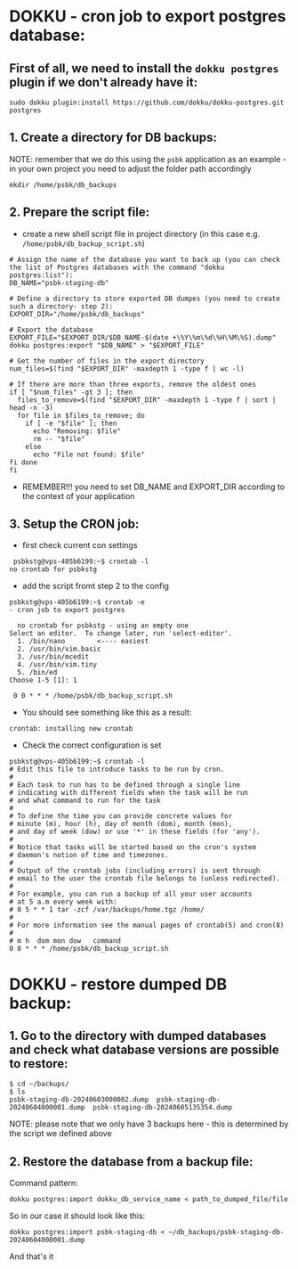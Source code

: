 
# DOKKU - cron job to export postgres database:

## First of all, we need to install the `dokku postgres` plugin if we don't already have it:
```sudo dokku plugin:install https://github.com/dokku/dokku-postgres.git postgres```

## 1. Create a directory for DB backups:
NOTE: remember that we do this using the `psbk` application as an example - in your own project you need to adjust the folder path accordingly


```mkdir /home/psbk/db_backups```

## 2. Prepare the script file:

- create a new shell script file in project directory (in this case e.g. `/home/psbk/db_backup_script.sh`)

```
# Assign the name of the database you want to back up (you can check the list of Postgres databases with the command "dokku postgres:list"):
DB_NAME="psbk-staging-db"

# Define a directory to store exported DB dumpes (you need to create such a directory- step 2):
EXPORT_DIR="/home/psbk/db_backups"

# Export the database
EXPORT_FILE="$EXPORT_DIR/$DB_NAME-$(date +\%Y\%m\%d\%H\%M\%S).dump"
dokku postgres:export "$DB_NAME" > "$EXPORT_FILE"

# Get the number of files in the export directory
num_files=$(find "$EXPORT_DIR" -maxdepth 1 -type f | wc -l)

# If there are more than three exports, remove the oldest ones
if [ "$num_files" -gt 3 ]; then
  files_to_remove=$(find "$EXPORT_DIR" -maxdepth 1 -type f | sort | head -n -3)
  for file in $files_to_remove; do
    if [ -e "$file" ]; then
      echo "Removing: $file"
      rm -- "$file"
    else
      echo "File not found: $file"
fi done
fi
```

- REMEMBER!!! you need to set DB_NAME and EXPORT_DIR according to the context of your application

## 3. Setup the CRON job:

- first check current con settings

```
 psbkstg@vps-405b6199:~$ crontab -l
no crontab for psbkstg
```

- add the script fromt step 2 to the config 

```
psbkstg@vps-405b6199:~$ crontab -e
- cron job to export postgres
 
  no crontab for psbkstg - using an empty one
Select an editor.  To change later, run 'select-editor'.
  1. /bin/nano        <---- easiest
  2. /usr/bin/vim.basic
  3. /usr/bin/mcedit
  4. /usr/bin/vim.tiny
  5. /bin/ed
Choose 1-5 [1]: 1
```

```
 0 0 * * * /home/psbk/db_backup_script.sh
```

- You should see something like this as a result:

``` crontab: installing new crontab ``` 

- Check the correct configuration is set

```
psbkstg@vps-405b6199:~$ crontab -l
# Edit this file to introduce tasks to be run by cron.
#
# Each task to run has to be defined through a single line
# indicating with different fields when the task will be run
# and what command to run for the task
#
# To define the time you can provide concrete values for
# minute (m), hour (h), day of month (dom), month (mon),
# and day of week (dow) or use '*' in these fields (for 'any').
#
# Notice that tasks will be started based on the cron's system
# daemon's notion of time and timezones.
#
# Output of the crontab jobs (including errors) is sent through
# email to the user the crontab file belongs to (unless redirected).
#
# For example, you can run a backup of all your user accounts
# at 5 a.m every week with:
# 0 5 * * 1 tar -zcf /var/backups/home.tgz /home/
#
# For more information see the manual pages of crontab(5) and cron(8)
#
# m h  dom mon dow   command
0 0 * * * /home/psbk/db_backup_script.sh
```


# DOKKU - restore dumped DB backup:
## 1. Go to the directory with dumped databases and check what database versions are possible to restore:
```
$ cd ~/backups/
$ ls
psbk-staging-db-20240603000002.dump  psbk-staging-db-20240604000001.dump  psbk-staging-db-20240605135354.dump
```
NOTE: please note that we only have 3 backups here - this is determined by the script we defined above

## 2. Restore the database from a backup file:
Command pattern:
```
dokku postgres:import dokku_db_service_name < path_to_dumped_file/file
```

So in our case it should look like this:
```
dokku postgres:import psbk-staging-db < ~/db_backups/psbk-staging-db-20240604000001.dump
```
And that's it
